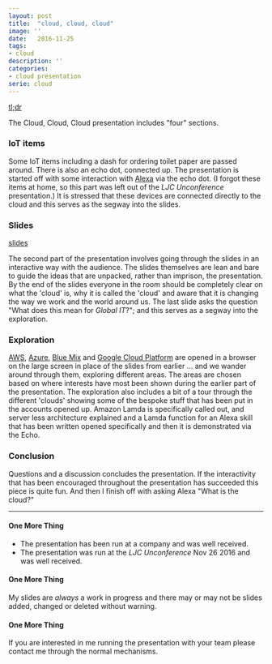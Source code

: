 ```yaml
---
layout: post
title:  "cloud, cloud, cloud"
image: ''
date:   2016-11-25
tags:
- cloud
description: ''
categories:
- cloud presentation
serie: cloud
---
```

[tl;dr][2]


The Cloud, Cloud, Cloud presentation includes "four" sections.

### IoT items
Some IoT items including a dash for ordering toilet paper are passed around.
There is also an echo dot, connected up.
The presentation is started off with some interaction with [Alexa][1] via the echo dot.
(I forgot these items at home, so this part was left out of the *LJC Unconference* presentation.) 
It is stressed that these devices are connected directly to the cloud and this serves as the segway into the slides.


### Slides
[slides][2]


The second part of the presentation involves going through the slides in an interactive way with the audience. 
The slides themselves are lean and bare to guide the ideas that are unpacked, rather than imprison, the presentation. 
By the end of the slides everyone in the room should be completely clear on what the 'cloud' is, why it is called the 'cloud' and
aware that it is changing the way we work and the world around us. 
The last slide asks the question "What does this mean for *Global IT*?"; and this serves as a segway into the exploration.


### Exploration
[AWS][3], [Azure][4], [Blue Mix][5] and [Google Cloud Platform][6] are opened in a browser on the large screen in place of the slides from earlier ... 
and we wander around through them, exploring different areas. The areas are chosen based on where interests have most been shown during the earlier part 
of the presentation.
The exploration also includes a bit of a tour through the different 'clouds' showing some of the bespoke stuff that has been put in the accounts opened up.
Amazon Lamda is specifically called out, and server less architecture explained and a Lamda function for an Alexa skill that has been written opened specifically 
and then it is demonstrated via the Echo.


### Conclusion
Questions and a discussion concludes the presentation. 
If the interactivity that has been encouraged throughout the presentation has succeeded this piece is quite fun.
And then I finish off with asking Alexa "What is the cloud?"

---


#### One More Thing
* The presentation has been run at a company and was well received.
* The presentation was run at the *LJC Unconference* Nov 26 2016 and was well received. 

#### One More Thing
My slides are *always* a work in progress and there may or may not be slides added, changed or deleted without warning.

#### One More Thing
If you are interested in me running the presentation with your team please contact me through the normal mechanisms.


[1]: https://en.wikipedia.org/wiki/Amazon_Echo 
[2]: https://docs.google.com/presentation/d/1bzUkWtEm-0mwCt5KAgFOxwurEICIbfecFGG39ow5yYI/edit#slide=id.gd251bb473_0_681
[3]: https://aws.amazon.com/console/
[4]: https://portal.azure.com/
[5]: https://new-console.eu-gb.bluemix.net
[6]: https://cloud.google.com

<!--  LocalWords:  Alexa Lamda segway
 -->
